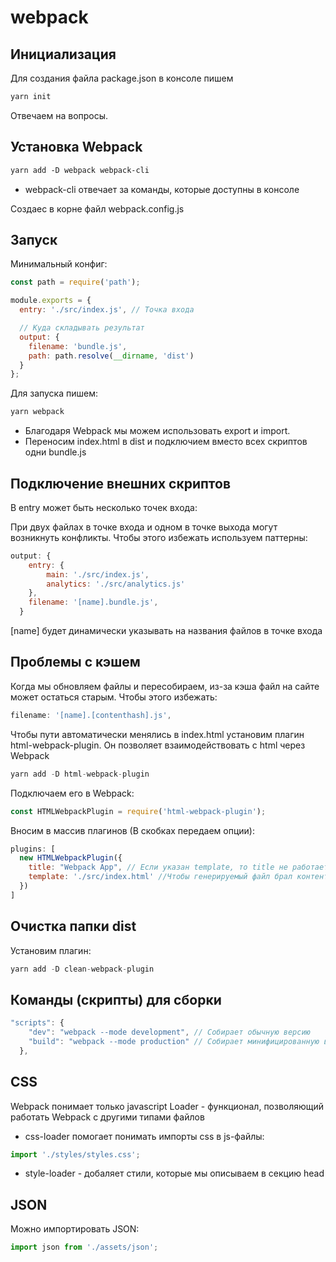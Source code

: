 # webpack

## Инициализация
Для создания файла package.json в консоле пишем 
```html
yarn init
```
Отвечаем на вопросы.

## Установка Webpack
```html
yarn add -D webpack webpack-cli
```
- webpack-cli отвечает за команды, которые доступны в консоле

Создаес в корне файл webpack.config.js

## Запуск
Минимальный конфиг:
```javascript
const path = require('path');

module.exports = {
  entry: './src/index.js', // Точка входа

  // Куда складывать результат
  output: {
    filename: 'bundle.js',
    path: path.resolve(__dirname, 'dist')
  }
};
```

Для запуска пишем:
```javascript
yarn webpack
```

- Благодаря Webpack мы можем использовать export и import.
- Переносим index.html в dist и подключием вместо всех скриптов одни bundle.js

## Подключение внешних скриптов
В entry может быть несколько точек входа:

При двух файлах в точке входа и одном в точке выхода могут возникнуть конфликты. Чтобы этого избежать используем паттерны:
```javascript
output: {
    entry: {
        main: './src/index.js',
        analytics: './src/analytics.js'
    },
    filename: '[name].bundle.js',
  }
```
[name] будет динамически указывать на названия файлов в точке входа

## Проблемы с кэшем
Когда мы обновляем файлы и пересобираем, из-за кэша файл на сайте может остаться старым.
Чтобы этого избежать:
```javascript
filename: '[name].[contenthash].js',
```

Чтобы пути автоматически менялись в index.html установим плагин html-webpack-plugin. Он позволяет взаимодействовать с html через Webpack
```javascript
yarn add -D html-webpack-plugin
```

Подключаем его в Webpack:
```javascript
const HTMLWebpackPlugin = require('html-webpack-plugin');
```

Вносим в массив плагинов (В скобках передаем опции):
```javascript
plugins: [
  new HTMLWebpackPlugin({
    title: "Webpack App", // Если указан template, то title не работает
    template: './src/index.html' //Чтобы генерируемый файл брал контент из нашего файла
  })
]
```

## Очистка папки dist
Установим плагин:
```javascript
yarn add -D clean-webpack-plugin
```

## Команды (скрипты) для сборки
```javascript
"scripts": {
    "dev": "webpack --mode development", // Собирает обычную версию
    "build": "webpack --mode production" // Собирает минифицированную версию
  },
```

## CSS
Webpack понимает только javascript
Loader - функционал, позволяющий работать Webpack с другими типами файлов
- css-loader помогает понимать импорты css в js-файлы:
```javascript
import './styles/styles.css';
```
- style-loader - добаляет стили, которые мы описываем в секцию head

## JSON
Можно импортировать JSON:
```javascript
import json from './assets/json';
```